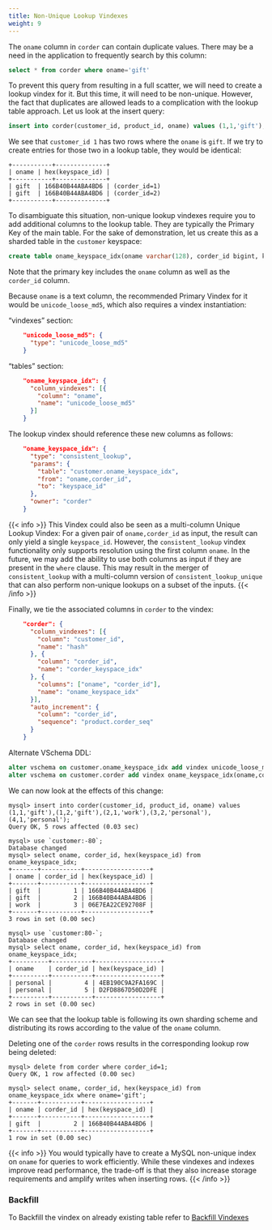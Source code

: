 ```yaml
---
title: Non-Unique Lookup Vindexes
weight: 9
---
```


The `oname` column in `corder` can contain duplicate values. There may be a need in the application to frequently search by this column:

```sql
select * from corder where oname='gift'
```

To prevent this query from resulting in a full scatter, we will need to create a lookup vindex for it. But this time, it will need to be non-unique. However, the fact that duplicates are allowed leads to a complication with the lookup table approach. Let us look at the insert query:

```sql
insert into corder(customer_id, product_id, oname) values (1,1,'gift'),(1,2,'gift'),(2,1,'work'),(3,2,'personal'),(4,1,'personal');
```

We see that `customer_id 1` has two rows where the `oname` is `gift`. If we try to create entries for those two in a lookup table, they would be identical:

```text
+-----------+--------------+
| oname | hex(keyspace_id) |
+-----------+--------------+
| gift  | 166B40B44ABA4BD6 | (corder_id=1)
| gift  | 166B40B44ABA4BD6 | (corder_id=2)
+-----------+--------------+
```

To disambiguate this situation, non-unique lookup vindexes require you to add additional columns to the lookup table. They are typically the Primary Key of the main table. For the sake of demonstration, let us create this as a sharded table in the `customer` keyspace:

```sql
create table oname_keyspace_idx(oname varchar(128), corder_id bigint, keyspace_id varbinary(10), primary key(oname, corder_id));
```

Note that the primary key includes the `oname` column as well as the `corder_id` column.

Because `oname` is a text column, the recommended Primary Vindex for it would be `unicode_loose_md5`, which also requires a vindex instantiation:

“vindexes” section:

```json
    "unicode_loose_md5": {
      "type": "unicode_loose_md5"
    }
```

“tables” section:

```json
    "oname_keyspace_idx": {
      "column_vindexes": [{
        "column": "oname",
        "name": "unicode_loose_md5"
      }]
    }
```

The lookup vindex should reference these new columns as follows:

```json
    "oname_keyspace_idx": {
      "type": "consistent_lookup",
      "params": {
        "table": "customer.oname_keyspace_idx",
        "from": "oname,corder_id",
        "to": "keyspace_id"
      },
      "owner": "corder"
    }
```

{{< info >}}
This Vindex could also be seen as a multi-column Unique Lookup Vindex: For a given pair of `oname,corder_id` as input, the result can only yield a single `keyspace_id`. However, the `consistent_lookup` vindex functionality only supports resolution using the first column `oname`. In the future, we may add the ability to use both columns as input if they are present in the `where` clause. This may result in the merger of `consistent_lookup` with a multi-column version of `consistent_lookup_unique` that can also perform non-unique lookups on a subset of the inputs.
{{< /info >}}

Finally, we tie the associated columns in `corder` to the vindex:

```json
    "corder": {
      "column_vindexes": [{
        "column": "customer_id",
        "name": "hash"
      }, {
        "column": "corder_id",
        "name": "corder_keyspace_idx"
      }, {
        "columns": ["oname", "corder_id"],
        "name": "oname_keyspace_idx"
      }],
      "auto_increment": {
        "column": "corder_id",
        "sequence": "product.corder_seq"
      }
    }
```

Alternate VSchema DDL:

```sql
alter vschema on customer.oname_keyspace_idx add vindex unicode_loose_md5(oname) using unicode_loose_md5;
alter vschema on customer.corder add vindex oname_keyspace_idx(oname,corder_id) using consistent_lookup with owner=`corder`, table=`customer.oname_keyspace_idx`, from=`oname,corder_id`, to=`keyspace_id`;
```

We can now look at the effects of this change:

```text
mysql> insert into corder(customer_id, product_id, oname) values (1,1,'gift'),(1,2,'gift'),(2,1,'work'),(3,2,'personal'),(4,1,'personal');
Query OK, 5 rows affected (0.03 sec)

mysql> use `customer:-80`;
Database changed
mysql> select oname, corder_id, hex(keyspace_id) from oname_keyspace_idx;
+-------+-----------+------------------+
| oname | corder_id | hex(keyspace_id) |
+-------+-----------+------------------+
| gift  |         1 | 166B40B44ABA4BD6 |
| gift  |         2 | 166B40B44ABA4BD6 |
| work  |         3 | 06E7EA22CE92708F |
+-------+-----------+------------------+
3 rows in set (0.00 sec)

mysql> use `customer:80-`;
Database changed
mysql> select oname, corder_id, hex(keyspace_id) from oname_keyspace_idx;
+----------+-----------+------------------+
| oname    | corder_id | hex(keyspace_id) |
+----------+-----------+------------------+
| personal |         4 | 4EB190C9A2FA169C |
| personal |         5 | D2FD8867D50D2DFE |
+----------+-----------+------------------+
2 rows in set (0.00 sec)
```

We can see that the lookup table is following its own sharding scheme and distributing its rows according to the value of the `oname` column.

Deleting one of the `corder` rows results in the corresponding lookup row being deleted:

```text
mysql> delete from corder where corder_id=1;
Query OK, 1 row affected (0.00 sec)

mysql> select oname, corder_id, hex(keyspace_id) from oname_keyspace_idx where oname='gift';
+-------+-----------+------------------+
| oname | corder_id | hex(keyspace_id) |
+-------+-----------+------------------+
| gift  |         2 | 166B40B44ABA4BD6 |
+-------+-----------+------------------+
1 row in set (0.00 sec)
```

{{< info >}}
You would typically have to create a MySQL non-unique index on `oname` for queries to work efficiently. While these vindexes and indexes improve read performance, the trade-off is that they also increase storage requirements and amplify writes when inserting rows.
{{< /info >}}

### Backfill

To Backfill the vindex on already existing table refer to [Backfill Vindexes](../backfill-vindexes)

